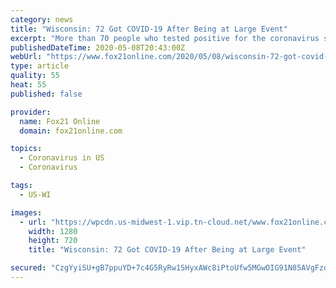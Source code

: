 ```yaml
---
category: news
title: "Wisconsin: 72 Got COVID-19 After Being at Large Event"
excerpt: "More than 70 people who tested positive for the coronavirus since an April 24 rally at the Wisconsin state Capitol indicated they had attended a large gathering, but the state Department of Health Services cant’ say if they were at the rally because it is not tracking specific events."
publishedDateTime: 2020-05-08T20:43:00Z
webUrl: "https://www.fox21online.com/2020/05/08/wisconsin-72-got-covid-19-after-being-at-large-event/"
type: article
quality: 55
heat: 55
published: false

provider:
  name: Fox21 Online
  domain: fox21online.com

topics:
  - Coronavirus in US
  - Coronavirus

tags:
  - US-WI

images:
  - url: "https://wpcdn.us-midwest-1.vip.tn-cloud.net/www.fox21online.com/content/uploads/2020/05/1588892333-6417f8cec25594f7366c0a3d4bcd849e6bff8bf6.jpg"
    width: 1280
    height: 720
    title: "Wisconsin: 72 Got COVID-19 After Being at Large Event"

secured: "CzgYyiSU+gB7ppuYD+7c4G5RyRw1SHyxAWc8iPtoUfw5MGwOIG91N85AVgFzdtxl+q7o1xHNP5uzVZtaSyVIIy0lJGLmR9E15GrRb2/lHpmBFLRHegc3x0tDbCUZZ3ZmJIh8B/qATp0e/b2sQZpfd7y8AAKP4UfM7ImJv9T2LFe1fVKAqaOfoBEapysS87ZQHswzQoSkm/rwtL77BoSrvXaTyvK7cW455sgjnvYqKZeKnqxgmg5eBXtfarib8Kqh82fiZy5lMvur1HEfshrKTPsGoMRH0weQfRpgHi51mIXf6yVwRuRM5S4zRSwWA2OYh9kh8oCLsxBxA1yoyyTIS5+Bymq7DHFPj5h36CxYHIhDdEsdQoQHiG8ciVLf7hUIuVMvKvQzeZapkEzVMHYWoyj+ZcDpV9qO2roGrusCpyeMdNichlhejfMOY+VkjBfXHAw1rR8DglrSLkRfJR8Ggjt/VmgHpxi66LxEoifbf2M=;VTqpCHL+htWV8QfOqCgU7w=="
---
```


